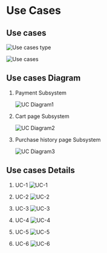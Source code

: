 # Use Cases

## Use cases
![Use cases type](https://github.com/idealization/software-engineering/blob/main/Use_Cases/Payment_System/image/Use%20case%20type.jpg?raw=true)

![Use cases](https://github.com/idealization/software-engineering/blob/main/Use_Cases/Payment_System/image/Use%20Cases.jpg?raw=true)


## Use cases Diagram
1. Payment Subsystem

   ![UC Diagram1](https://github.com/idealization/software-engineering/blob/main/Use_Cases/Payment_System/image/UC%20Diagram1.png?raw=true)

2. Cart page Subsystem

   ![UC Diagram2](https://github.com/idealization/software-engineering/blob/main/Use_Cases/Payment_System/image/UC%20Diagram2.png?raw=true)

3. Purchase history page Subsystem

   ![UC Diagram3](https://github.com/idealization/software-engineering/blob/main/Use_Cases/Payment_System/image/UC%20Diagram3.png?raw=true)


## Use cases Details
1. UC-1
	![UC-1](https://github.com/idealization/software-engineering/blob/main/Use_Cases/Payment_System/image/UC-1.png?raw=true)
	
2. UC-2
	![UC-2](https://github.com/idealization/software-engineering/blob/main/Use_Cases/Payment_System/image/UC-2.png?raw=true)
	
3. UC-3
	![UC-3](https://github.com/idealization/software-engineering/blob/main/Use_Cases/Payment_System/image/UC-3.png?raw=true)
	
4. UC-4
	![UC-4](https://github.com/idealization/software-engineering/blob/main/Use_Cases/Payment_System/image/UC-4.jpg?raw=true)
	
5. UC-5
	![UC-5](https://github.com/idealization/software-engineering/blob/main/Use_Cases/Payment_System/image/UC-5.jpg?raw=true)
	
6. UC-6
	![UC-6](https://github.com/idealization/software-engineering/blob/main/Use_Cases/Payment_System/image/UC-6.jpg?raw=true)